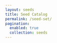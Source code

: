 ```yaml
---
layout: seeds
title: Seed Catalog
permalink: /seed-set/
pagination:
  enabled: true
  collection: seeds
---
```


